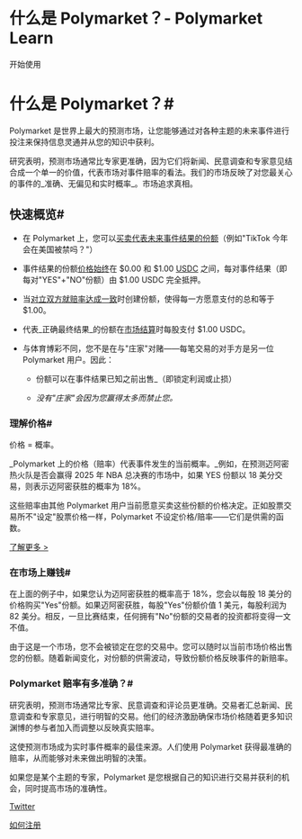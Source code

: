 # 什么是 Polymarket？- Polymarket Learn

开始使用

# 什么是 Polymarket？#

Polymarket 是世界上最大的预测市场，让您能够通过对各种主题的未来事件进行投注来保持信息灵通并从您的知识中获利。

研究表明，预测市场通常比专家更准确，因为它们将新闻、民意调查和专家意见结合成一个单一的价值，代表市场对事件赔率的看法。我们的市场反映了对您最关心的事件的_准确、无偏见和实时概率_。市场追求真相。

## 快速概览#

  * 在 Polymarket 上，您可以[买卖代表未来事件结果的份额](/docs/guides/get-started/making-your-first-trade)（例如"TikTok 今年会在美国被禁吗？"）

  * 事件结果的份额[价格始终](/docs/guides/get-started/what-is-polymarket#understanding-prices)在 $0.00 和 $1.00 [USDC](/docs/guides/FAQ/why-do-i-need-crypto#why-usdc) 之间，每对事件结果（即每对"YES"+"NO"份额）由 $1.00 USDC 完全抵押。

  * 当[对立双方就赔率达成一致](/docs/guides/trading/limit-orders)时创建份额，使得每一方愿意支付的总和等于 $1.00。

  * 代表_正确最终结果_的份额在[市场结算](/docs/guides/markets/how-are-markets-resolved)时每股支付 $1.00 USDC。

  * 与体育博彩不同，您不是在与"庄家"对赌——每笔交易的对手方是另一位 Polymarket 用户。因此：

    * 份额可以在事件结果已知之前出售_（即锁定利润或止损）

    * _没有"庄家"会因为您赢得太多而禁止您。_




### 理解价格#

价格 = 概率。

_Polymarket 上的价格（赔率）代表事件发生的当前概率。_例如，在预测迈阿密热火队是否会赢得 2025 年 NBA 总决赛的市场中，如果 YES 份额以 18 美分交易，则表示迈阿密获胜的概率为 18%。

这些赔率由其他 Polymarket 用户当前愿意买卖这些份额的价格决定。正如股票交易所不"设定"股票价格一样，Polymarket 不设定价格/赔率——它们是供需的函数。

[了解更多 >](/docs/guides/trading/how-are-prices-calculated)

### 在市场上赚钱#

在上面的例子中，如果您认为迈阿密获胜的概率高于 18%，您会以每股 18 美分的价格购买"Yes"份额。如果迈阿密获胜，每股"Yes"份额价值 1 美元，每股利润为 82 美分。相反，一旦比赛结束，任何拥有"No"份额的交易者的投资都将变得一文不值。

由于这是一个市场，您不会被锁定在您的交易中。您可以随时以当前市场价格出售您的份额。随着新闻变化，对份额的供需波动，导致份额价格反映事件的新赔率。

### Polymarket 赔率有多准确？#

研究表明，预测市场通常比专家、民意调查和评论员更准确。交易者汇总新闻、民意调查和专家意见，进行明智的交易。他们的经济激励确保市场价格随着更多知识渊博的参与者加入而调整以反映真实赔率。

这使预测市场成为实时事件概率的最佳来源。人们使用 Polymarket 获得最准确的赔率，从而能够对未来做出明智的决策。

如果您是某个主题的专家，Polymarket 是您根据自己的知识进行交易并获利的机会，同时提高市场的准确性。

[Twitter](https://x.com/polymarket)

[如何注册](/docs/guides/get-started/how-to-signup/)

[](https://x.com/polymarket)[](https://discord.gg/polymarket)[](https://github.com/polymarket)

[](https://github.com/polymarket/learn/blob/main/pages/docs/guides/get-started/what-is-polymarket.mdx)

